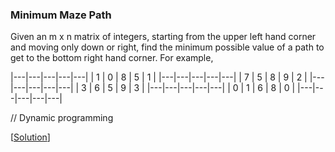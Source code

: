 ### Minimum Maze Path

Given an m x n matrix of integers, starting from the upper left hand corner and moving only down or right, find the minimum possible value of a path to get to the bottom right hand corner. For example,

|---|---|---|---|---|
| 1 | 0 | 8 | 5 | 1 |
|---|---|---|---|---|
| 7 | 5 | 8 | 9 | 2 |
|---|---|---|---|---|
| 3 | 6 | 5 | 9 | 3 |
|---|---|---|---|---|
| 0 | 1 | 6 | 8 | 0 |
|---|---|---|---|---|

// Dynamic programming

\[[Solution](solution.cpp)\]
